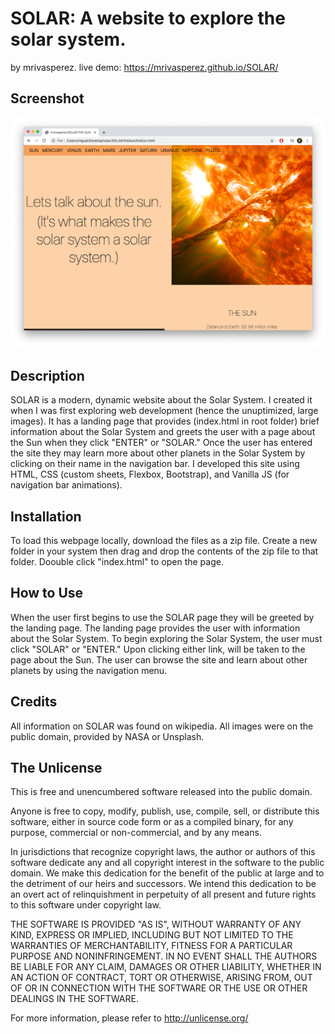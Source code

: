 # SOLAR: A website to explore the solar system.
by mrivasperez. live demo: <https://mrivasperez.github.io/SOLAR/>
## Screenshot
![A screenshot of Chrome viewing the Sun page of SOLAR](screenshot.png)
## Description
SOLAR is a modern, dynamic website about the Solar System. I created it when I was first exploring web development (hence the unuptimized, large images). It has a landing page that provides (index.html in root folder) brief information about the Solar System and greets the user with a page about the Sun when they click "ENTER" or "SOLAR." Once the user has entered the site they may learn more about other planets in the Solar System by clicking on their name in the navigation bar. I  developed this site using HTML, CSS (custom sheets, Flexbox, Bootstrap), and Vanilla JS (for navigation bar animations).

## Installation
To load this webpage locally, download the files as a zip file. Create a new folder in your system then drag and drop the contents of the zip file to that folder. Doouble click "index.html" to open the page.

## How to Use
When the user first begins to use the SOLAR page they will be greeted by the landing page. The landing page provides the user with information about the Solar System. To begin exploring the Solar System, the user must click "SOLAR" or "ENTER." Upon clicking either link, will be taken to the page about the Sun. The user can browse the site and learn about other planets by using the navigation menu.

## Credits
All information on SOLAR was found on wikipedia.
All images were on the public domain, provided by NASA or Unsplash.

## The Unlicense
This is free and unencumbered software released into the public domain.

Anyone is free to copy, modify, publish, use, compile, sell, or distribute this software, either in source code form or as a compiled binary, for any purpose, commercial or non-commercial, and by any means.

In jurisdictions that recognize copyright laws, the author or authors of this software dedicate any and all copyright interest in the software to the public domain. We make this dedication for the benefit of the public at large and to the detriment of our heirs and successors. We intend this dedication to be an overt act of relinquishment in perpetuity of all present and future rights to this software under copyright law.

THE SOFTWARE IS PROVIDED "AS IS", WITHOUT WARRANTY OF ANY KIND, EXPRESS OR IMPLIED, INCLUDING BUT NOT LIMITED TO THE WARRANTIES OF MERCHANTABILITY, FITNESS FOR A PARTICULAR PURPOSE AND NONINFRINGEMENT. IN NO EVENT SHALL THE AUTHORS BE LIABLE FOR ANY CLAIM, DAMAGES OR OTHER LIABILITY, WHETHER IN AN ACTION OF CONTRACT, TORT OR OTHERWISE, ARISING FROM, OUT OF OR IN CONNECTION WITH THE SOFTWARE OR THE USE OR OTHER DEALINGS IN THE SOFTWARE.

For more information, please refer to http://unlicense.org/
